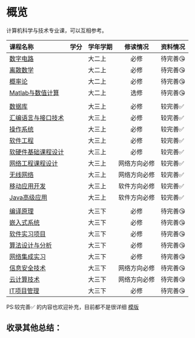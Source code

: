 # 概览

计算机科学与技术专业课，可以互相参考。

|课程名称|学分|学年学期|修读情况|资料情况|
|:--|:--|:--|:--:|:--|
|[数字电路](大二上/数字电路/)||大二上|必修|待完善😘|
|[离散数学](大二上/离散数学/)||大二上|必修|待完善😘|
|[概率论](大二上/概率论/)||大二上|必修|待完善😘|
|[Matlab与数值计算](大二上/Matlab与数值计算/)||大二上|选修|待完善😘|
||||||
|[数据库](数据库/)||大三上|必修|较完善✅|
|[汇编语言与接口技术](大三上/汇编语言与接口技术/)||大三上|必修|较完善✅|
|[操作系统](大三上/操作系统/index.md)||大三上|必修|较完善✅|
| [软件工程](大三上/软件工程/index.md)         |      | 大三上   |     必修     | 较完善✅ |
| [软硬件基础课程设计](大三上/软硬件基础课程设计/) | | 大三上 | 必修 | 较完善✅ |
| [网络工程课程设计](大三上/网络工程课程设计/) |      | 大三上   | 网络方向必修 | 较完善✅  |
| [无线网络](大三上/无线网络/)                 |      | 大三上   | 网络方向必修 | 较完善✅ |
| [移动应用开发](大三上/移动应用开发) | | 大三上 | 软件方向必修 | 较完善✅ |
| [Java高级应用](大三上/Java高级应用/) | | 大三上 | 软件方向必修 | 较完善✅ |
|  | |  |  |  |
| [编译原理](大三下/编译原理/)                 |      | 大三下   |     必修     | 待完善😘  |
| [嵌入式系统](大三下/嵌入式系统/) | | 大三下 | 必修 | 待完善😘 |
| [软件实习项目](大三下/软件实习项目/) | | 大三下 | 必修 | 待完善😘 |
| [算法设计与分析](大三下/算法设计与分析/) | | 大三下 | 必修 | 待完善😘 |
| [网络集成实习](大三下/网络集成实习/) | | 大三下 | 必修 | 待完善😘 |
| [信息安全技术](大三下/信息安全技术/) | | 大三下 | 网络方向必修 | 待完善😘 |
| [云计算技术](大三下/云计算技术/) | | 大三下 | 网络方向必修 | 待完善😘 |
| [IT项目管理](大三下/IT项目管理/) | | 大三下 | 必修 | 待完善😘 |

PS:较完善✅ 的内容也欢迎补充，目前都不是很详细  [模版](../template.md)

<style>
.md-typeset table:not([class]) th {
    min-width: 1em;
}
</style>

## 收录其他总结：

